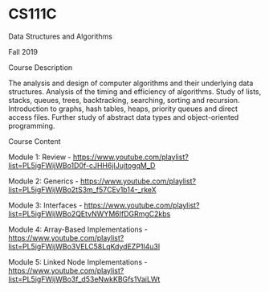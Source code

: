 # CS111C
Data Structures and Algorithms

Fall 2019

Course Description

The analysis and design of computer algorithms and their underlying data structures. Analysis of the timing and efficiency of algorithms. Study of lists, stacks, queues, trees, backtracking, searching, sorting and recursion. Introduction to graphs, hash tables, heaps, priority queues and direct access files. Further study of abstract data types and object-oriented programming.

Course Content

Module 1: Review - https://www.youtube.com/playlist?list=PL5igFWijWBo1D0f-cJHH6jIJujtogqM_D

Module 2: Generics - https://www.youtube.com/playlist?list=PL5igFWijWBo2tS3m_f57CEv1b14-_rkeX

Module 3: Interfaces - https://www.youtube.com/playlist?list=PL5igFWijWBo2QEtvNWYM6IfDGRmgC2kbs

Module 4: Array-Based Implementations - https://www.youtube.com/playlist?list=PL5igFWijWBo3VELC58LqKdydEZP1l4u3l

Module 5: Linked Node Implementations - https://www.youtube.com/playlist?list=PL5igFWijWBo3f_d53eNwkKBGfs1VaiLWt



